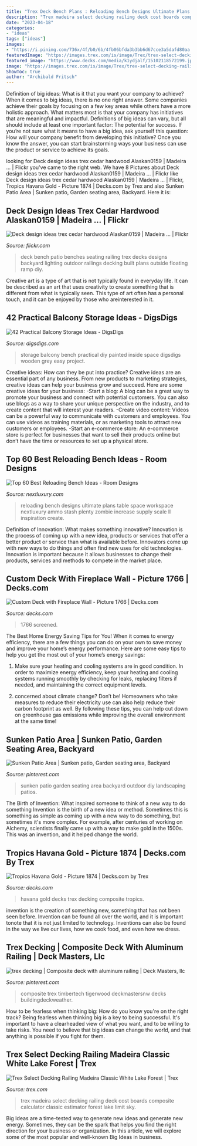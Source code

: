 ```yaml
---
title: "Trex Deck Bench Plans : Reloading Bench Designs Ultimate Plans Table Space Workspace Nextluxury Ammo Stash Plenty Zombie Increase Supply Scale Ll Inspiration Create"
description: "Trex madeira select decking railing deck cost boards composite calculator classic estimator forest lake limit sky"
date: "2023-04-18"
categories:
- "ideas"
tags: ["ideas"]
images:
- "https://i.pinimg.com/736x/4f/b0/6b/4fb06bfda3b3bb6d67cce3a5dafd80aa.jpg"
featuredImage: "https://images.trex.com/is/image/Trex/trex-select-decking-railing-madeira-classic-white-lake-forest?crop=0,0,1200,800&amp;wid=1200&amp;hei=800&amp;qlt=60"
featured_image: "https://www.decks.com/media/k1ydjalf/15102118572199.jpg?quality=80"
image: "https://images.trex.com/is/image/Trex/trex-select-decking-railing-madeira-classic-white-lake-forest?crop=0,0,1200,800&amp;wid=1200&amp;hei=800&amp;qlt=60"
ShowToc: true
author: "Archibald Fritsch"
---
```



Definition of big ideas: What is it that you want your company to achieve?
When it comes to big ideas, there is no one right answer. Some companies achieve their goals by focusing on a few key areas while others have a more holistic approach. What matters most is that your company has initiatives that are meaningful and impactful. Definitions of big ideas can vary, but all should include at least one important factor: The potential for success. 
If you’re not sure what it means to have a big idea, ask yourself this question: How will your company benefit from developing this initiative? Once you know the answer, you can start brainstorming ways your business can use the product or service to achieve its goals.

	

		
looking for Deck design ideas trex cedar hardwood Alaskan0159 | Madeira … | Flickr you've came to the right web. We have 8 Pictures about Deck design ideas trex cedar hardwood Alaskan0159 | Madeira … | Flickr like Deck design ideas trex cedar hardwood Alaskan0159 | Madeira … | Flickr, Tropics Havana Gold - Picture 1874 | Decks.com by Trex and also Sunken Patio Area | Sunken patio, Garden seating area, Backyard. Here it is:
		
    
## Deck Design Ideas Trex Cedar Hardwood Alaskan0159 | Madeira … | Flickr

<img loading=lazy src="https://c2.staticflickr.com/2/1296/4683049406_3ce49882f4_z.jpg" onerror="this.onerror=null;this.src='https://tse2.mm.bing.net/th?id=OIP.vE5s7oTcuDkEfJCTJfLVZgAAAA&amp;pid=15.1';" alt="Deck design ideas trex cedar hardwood Alaskan0159 | Madeira … | Flickr">

_Source: flickr.com_

>deck bench patio benches seating railing trex decks designs backyard lighting outdoor railings decking built plans outside floating ramp diy. 

	

Creative art is a type of art that is not typically found in everyday life. It can be described as an art that uses creativity to create something that is different from what is typically seen. This type of art often has a personal touch, and it can be enjoyed by those who areinterested in it.

    
## 42 Practical Balcony Storage Ideas - DigsDigs

<img loading=lazy src="https://www.digsdigs.com/photos/practical-balcony-storage-ideas-3.jpg" onerror="this.onerror=null;this.src='https://tse1.mm.bing.net/th?id=OIP.B7oFtunZxf26Phjj9B5v0gAAAA&amp;pid=15.1';" alt="42 Practical Balcony Storage Ideas - DigsDigs">

_Source: digsdigs.com_

>storage balcony bench practical diy painted inside space digsdigs wooden grey easy project. 

	

Creative ideas: How can they be put into practice?
Creative ideas are an essential part of any business. From new products to marketing strategies, creative ideas can help your business grow and succeed. Here are some creative ideas for your business: 
-Start a blog: A blog can be a great way to promote your business and connect with potential customers. You can also use blogs as a way to share your unique perspective on the industry, and to create content that will interest your readers. 
-Create video content: Videos can be a powerful way to communicate with customers and employees. You can use videos as training materials, or as marketing tools to attract new customers or employees. 
-Start an e-commerce store: An e-commerce store is perfect for businesses that want to sell their products online but don’t have the time or resources to set up a physical store.

    
## Top 60 Best Reloading Bench Ideas - Room Designs

<img loading=lazy src="http://nextluxury.com/wp-content/uploads/home-interior-designs-reloading-bench.jpg" onerror="this.onerror=null;this.src='https://tse1.mm.bing.net/th?id=OIP.moEKNpc83yu1jGYma1EWKAHaHZ&amp;pid=15.1';" alt="Top 60 Best Reloading Bench Ideas - Room Designs">

_Source: nextluxury.com_

>reloading bench designs ultimate plans table space workspace nextluxury ammo stash plenty zombie increase supply scale ll inspiration create. 

	

Definition of Innovation: What makes something innovative?
Innovation is the process of coming up with a new idea, products or services that offer a better product or service than what is available before. Innovators come up with new ways to do things and often find new uses for old technologies. Innovation is important because it allows businesses to change their products, services and methods to compete in the market place.

    
## Custom Deck With Fireplace Wall - Picture 1766 | Decks.com

<img loading=lazy src="https://www.decks.com/media/go2dahvw/15102023140899.jpg?quality=80" onerror="this.onerror=null;this.src='https://tse2.mm.bing.net/th?id=OIP.j51JRIkusH9c0YPKJe61DwHaEQ&amp;pid=15.1';" alt="Custom Deck with Fireplace Wall - Picture 1766 | Decks.com">

_Source: decks.com_

>1766 screened. 

	

The Best Home Energy Saving Tips for You!
When it comes to energy efficiency, there are a few things you can do on your own to save money and improve your home’s energy performance. Here are some easy tips to help you get the most out of your home’s energy savings:
1. Make sure your heating and cooling systems are in good condition. In order to maximize energy efficiency, keep your heating and cooling systems running smoothly by checking for leaks, replacing filters if needed, and maintaining the correct equipment levels.

2. concerned about climate change? Don’t be! Homeowners who take measures to reduce their electricity use can also help reduce their carbon footprint as well. By following these tips, you can help cut down on greenhouse gas emissions while improving the overall environment at the same time!

    
## Sunken Patio Area | Sunken Patio, Garden Seating Area, Backyard

<img loading=lazy src="https://i.pinimg.com/736x/4f/b0/6b/4fb06bfda3b3bb6d67cce3a5dafd80aa.jpg" onerror="this.onerror=null;this.src='https://tse2.mm.bing.net/th?id=OIP.TtJTP3FsyJWvBipPGu4Q7wHaJ3&amp;pid=15.1';" alt="Sunken Patio Area | Sunken patio, Garden seating area, Backyard">

_Source: pinterest.com_

>sunken patio garden seating area backyard outdoor diy landscaping patios. 

	

The Birth of Invention: What inspired someone to think of a new way to do something
Invention is the birth of a new idea or method. Sometimes this is something as simple as coming up with a new way to do something, but sometimes it's more complex. For example, after centuries of working on Alchemy, scientists finally came up with a way to make gold in the 1500s. This was an invention, and it helped change the world.

    
## Tropics Havana Gold - Picture 1874 | Decks.com By Trex

<img loading=lazy src="https://www.decks.com/media/k1ydjalf/15102118572199.jpg?quality=80" onerror="this.onerror=null;this.src='https://tse1.mm.bing.net/th?id=OIP.8zpKWIaWo_CyLvYx2rwrTQHaFj&amp;pid=15.1';" alt="Tropics Havana Gold - Picture 1874 | Decks.com by Trex">

_Source: decks.com_

>havana gold decks trex decking composite tropics. 

	

invention is the creation of something new, something that has not been seen before. Invention can be found all over the world, and it is important tonote that it is not just limited to technology. Inventions can also be found in the way we live our lives, how we cook food, and even how we dress.

    
## Trex Decking | Composite Deck With Aluminum Railing | Deck Masters, Llc

<img loading=lazy src="https://i.pinimg.com/736x/2a/d8/e4/2ad8e4c0390f77d3be1a82d2d2c1567e.jpg" onerror="this.onerror=null;this.src='https://tse3.mm.bing.net/th?id=OIP.jHMnPOW2lqUL1nyJEfXJFgHaFj&amp;pid=15.1';" alt="trex decking | Composite deck with aluminum railing | Deck Masters, llc">

_Source: pinterest.com_

>composite trex timbertech tigerwood deckmastersnw decks buildingdeckweather. 

	

How to be fearless when thinking big: How do you know you're on the right track?
Being fearless when thinking big is a key to being successful. It's important to have a clearheaded view of what you want, and to be willing to take risks. You need to believe that big ideas can change the world, and that anything is possible if you fight for them.

    
## Trex Select Decking Railing Madeira Classic White Lake Forest | Trex

<img loading=lazy src="https://images.trex.com/is/image/Trex/trex-select-decking-railing-madeira-classic-white-lake-forest?crop=0,0,1200,800&amp;wid=1200&amp;hei=800&amp;qlt=60" onerror="this.onerror=null;this.src='https://tse2.mm.bing.net/th?id=OIP.pbAx1cSBU8wwIdoBzgjwowHaE8&amp;pid=15.1';" alt="Trex Select Decking Railing Madeira Classic White Lake Forest | Trex">

_Source: trex.com_

>trex madeira select decking railing deck cost boards composite calculator classic estimator forest lake limit sky. 

	

Big Ideas are a time-tested way to generate new ideas and generate new energy. Sometimes, they can be the spark that helps you find the right direction for your business or organization. In this article, we will explore some of the most popular and well-known Big Ideas in business.

